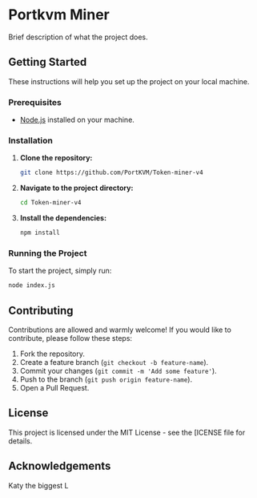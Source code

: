 # Portkvm Miner

Brief description of what the project does.

## Getting Started

These instructions will help you set up the project on your local machine.

### Prerequisites

- [Node.js](https://nodejs.org/) installed on your machine.

### Installation

1. **Clone the repository:**

    ```bash
    git clone https://github.com/PortKVM/Token-miner-v4
    ```

2. **Navigate to the project directory:**

    ```bash
    cd Token-miner-v4
    ```

3. **Install the dependencies:**

    ```bash
    npm install
    ```

### Running the Project

To start the project, simply run:

```bash
node index.js
```

## Contributing

Contributions are allowed and warmly welcome! If you would like to contribute, please follow these steps:

1. Fork the repository.
2. Create a feature branch (`git checkout -b feature-name`).
3. Commit your changes (`git commit -m 'Add some feature'`).
4. Push to the branch (`git push origin feature-name`).
5. Open a Pull Request.

## License

This project is licensed under the MIT License - see the [ICENSE file for details.

## Acknowledgements

Katy the biggest L
